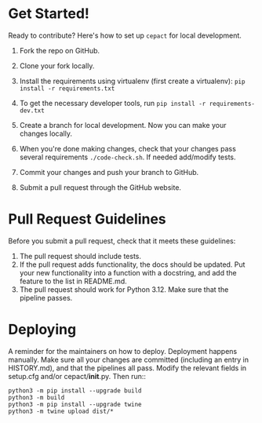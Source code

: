 # Get Started!

Ready to contribute? Here's how to set up `cepact` for local development.

1. Fork the repo on GitHub.
2. Clone your fork locally.

3. Install the requirements using virtualenv (first create a virtualenv): `pip install -r requirements.txt`

4. To get the necessary developer tools, run `pip install -r requirements-dev.txt`

5. Create a branch for local development. Now you can make your changes locally.

6. When you're done making changes, check that your changes pass several requirements `./code-check.sh`. If needed add/modify tests.
7. Commit your changes and push your branch to GitHub.
8. Submit a pull request through the GitHub website.

# Pull Request Guidelines

Before you submit a pull request, check that it meets these guidelines:

1. The pull request should include tests.
2. If the pull request adds functionality, the docs should be updated. Put
   your new functionality into a function with a docstring, and add the
   feature to the list in README.md.
3. The pull request should work for Python 3.12. Make sure that the pipeline passes.


# Deploying

A reminder for the maintainers on how to deploy. Deployment happens manually.
Make sure all your changes are committed (including an entry in HISTORY.md),
and that the pipelines all pass.
Modify the relevant fields in setup.cfg and/or cepact/__init__.py.
Then run::

```
python3 -m pip install --upgrade build
python3 -m build
python3 -m pip install --upgrade twine
python3 -m twine upload dist/*
```